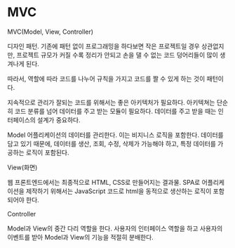 # MVC

MVC(Model, View, Controller)

디자인 패턴. 기존에 패턴 없이 프로그래밍을 하다보면 작은 프로젝트일 경우 상관없지만, 프로젝트 규모가 커질 수록 정리가 안되고 손을 댈 수 없는 코드 덩어리들이 많이 생겨나게 된다.

따라서, 역할에 따라 코드를 나누어 규칙을 가지고 코드를 짤 수 있게 하는 것이 패턴이다.

지속적으로 관리가 잘되는 코드를 위해서는 좋은 아키텍처가 필요하다. 아키텍쳐는 단순히 코드 분류를 넘어 데이터를 주고 받는 모듈이 필요하다. 데이터를 주고 받을 때는 인터페이스의 설계가 중요하다.



Model
어플리케이션의 데이터를 관리한다. 이는 비지니스 로직을 포함한다. 데이터를 담고 있기 때문에, 데이터를 생산, 조회, 수정, 삭제가 가능해야 하고, 특정 데이터를 가공하는 로직이 포함된다.



View(화면)

웹 프론트엔드에서는 최종적으로 HTML, CSS로 만들어지는 결과물. SPA로 어플리케이션을 제작하기 위해서는 JavaScript 코드로 html을 동적으로 생산하는 로직이 포함되어야 한다.



Controller

Model과 View의 중간 다리 역할을 한다. 사용자의 인터페이스 역할을 하고 사용자의 이벤트를 받아 Model과 View의 기능을 적절히 분배한다.
